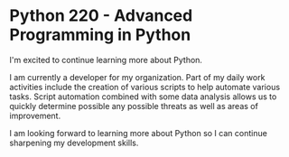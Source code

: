 Python 220 - Advanced Programming in Python
============================================

I'm excited to continue learning more about Python.

I am currently a developer for my organization. Part of my daily work activities include the creation of various scripts to help automate various tasks. Script automation combined with some data analysis allows us to quickly determine possible any possible threats as well as areas of improvement.

I am looking forward to learning more about Python so I can continue sharpening my development skills. 

